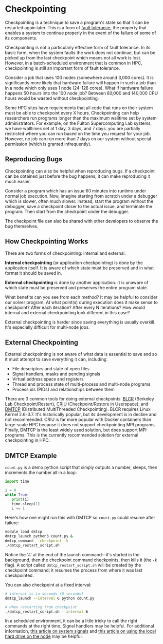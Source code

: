 ---
---

# Checkpointing

Checkpointing is a technique to save a program's state so that it can be restarted again later. This is a form of [fault tolerance](https://en.wikipedia.org/wiki/Fault_tolerance), the property that enables a system to continue properly in the event of the failure of some of its components.

Checkpointing is not a particularly effective form of fault tolerance. In its basic form, when the system faults the work does not continue, but can be picked up from the last checkpoint which means not all work is lost. However, in a batch-scheduled environment that is common in HPC, checkpointing is still an important form of fault tolerance.

Consider a job that uses 100 nodes (somewhere around 3,000 cores). It is significantly more likely that hardware failure will happen in such a job than in a node which only uses 1 node (24-128 cores). What if hardware failure happens 50 hours into the 100 node job? Between 80,000 and 140,000 CPU hours would be wasted without checkpointing.

Some HPC sites have requirements that all code that runs on their system must be able to checkpoint every X hours. Checkpointing can help researchers run programs longer than the maximum walltime set by system administrators. For example, on the Fulton Supercomputing Lab systems, we have walltimes set at 1 day, 3 days, and 7 days. you are partially restricted where you can run based on the time you request for your job. However, no job can run more than 7 days on our system without special permission (which is granted infrequently).



## Reproducing Bugs

Checkpointing can also be helpful when reproducing bugs. If a checkpoint can be obtained just before the bug happens, it can make reproducing it much easier.

Consider a program which has an issue 60 minutes into runtime under normal job execution. Now, imagine starting from scratch under a debugger which is slower, often much slower. Instead, start the program without the debugger, save a checkpoint closer to the actual issue, and terminate the program. Then start from the checkpoint under the debugger.

The checkpoint file can also be shared with other developers to observe the bug themselves.



## How Checkpointing Works

There are two forms of checkpointing: internal and external.

**Internal checkpointing** (or application checkpointing) is done by the application itself. It is aware of which state must be preserved and in what format it should be saved in.

**External checkpointing** is done by another application. It is unaware of which state must be preserved and preserves the entire program state. 

What benefits can you see from each method? It may be helpful to consider our solver program. At what point(s) during execution does it make sense to checkpoint? After each iteration? After every N iterations? How would internal and external checkpointing look different in this case?

External checkpointing is harder since saving everything is usually overkill. It's especially difficult for multi-node jobs.



## External Checkpointing

External checkpointing is not aware of what data is essential to save and so it must attempt to save everything it can, including:

- File descriptors and state of open files
- Signal handlers, masks and pending signals
- Virtual address space and registers
- Thread and process state of multi-process and multi-node programs
- Process ids (PIDs) and relationships between them

There are 3 common tools for doing external checkpoints: [BLCR](LINKhttps://crd.lbl.gov/divisions/amcr/computer-science-amcr/class/research/past-projects/BLCR/) (Berkeley Lab Checkpoint/Restart), [CRIU](LNKhttps://criu.org/Main_Page) (Checkpoint/Restore in Userspace), and [DMTCP](LINKhttp://dmtcp.sourceforge.net/) (Distributed MultiThreaded Checkpointing). BLCR requires Linux Kernel 2.6-3.7. It's historically popular, but its development is in decline and not recommended. CRIU is far more popular with Docker containers than large-scale HPC because it does not support checkpointing MPI programs. Finally, DMTCP is the least widely used solution, but does support MPI programs. This is the currently recommended solution for external checkpointing in HPC.



## DMTCP Example

`count.py` is a demo python script that simply outputs a number, sleeps, then increments the number all in a loop:

```python
import time

i = 0
while True:
   print(i)
   time.sleep(1)
   i += 1
```

Here's how one might run this with DMTCP so `count.py` could resume after failure:

```bash
module load dmtcp
dmtcp_launch python3 count.py &
dmtcp_command --checkpoint -k
./dmtcp_restart_script.sh
```

Notice the '`&`' at the end of the launch command–-it's started in the background, then the checkpoint command checkpoints, then kills it (the `-k` flag). A script called `dmtcp_restart_script.sh` will be created by the checkpoint command; it resumes the process from where it was last checkpointed.

You can also checkpoint at a fixed interval:

```bash
# interval is in seconds (6 seconds)
dmtcp_launch --interval 6 python count.py

# when restarting from checkpoint
./dmtcp_restart_script.sh --interval 6
```

In a scheduled environment, it can be a little tricky to call the right commands at the right time. Signal handlers may be helpful. For additional information, [this article on system signals](https://rc.byu.edu/wiki/index.php?page=How+can+I+handle+system+signals+in+my+job%3F) and [this article on using the local hard drive on the node](https://rc.byu.edu/wiki/index.php?page=How+do+I+use+the+local+hard+drive+on+the+node%3F) may be helpful.
